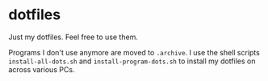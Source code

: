 # dotfiles

Just my dotfiles. Feel free to use them.

Programs I don't use anymore are moved to ``.archive``. I use the shell scripts ``install-all-dots.sh`` and ``install-program-dots.sh`` to install my dotfiles on across various PCs.
